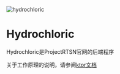 ![hydrochloric](https://user-images.githubusercontent.com/89010475/202866747-b92a74b0-9cb4-4030-aa3f-fbc9af5fb4b4.png)
# Hydrochloric
Hydrochloric是ProjectRTSN官网的后端程序

关于工作原理的说明，请参阅[ktor文档](https://ktor.io)
